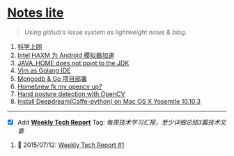 # [Notes lite](https://github.com/rainyear/lolita/issues)

> _Using github's issue system as lightweight notes &amp; blog._


1. [科学上网](https://github.com/rainyear/lolita/issues/1)
2. [Intel HAXM 为 Android 模拟器加速](https://github.com/rainyear/lolita/issues/2)
3. [JAVA_HOME does not point to the JDK](https://github.com/rainyear/lolita/issues/3)
5. [Vim as Golang IDE](https://github.com/rainyear/lolita/issues/5)
6. [Mongodb & Go 项目部署](https://github.com/rainyear/lolita/issues/6)
7. [Homebrew fk my opencv up?](https://github.com/rainyear/lolita/issues/7)
8. [Hand posture detection with OpenCV](https://github.com/rainyear/lolita/issues/8)
9. [Install Deepdream(Caffe-python) on Mac OS X Yosemite 10.10.3](https://github.com/rainyear/lolita/issues/10)


---

- [X] Add **[Weekly Tech Report](https://github.com/rainyear/lolita/labels/WTR)** Tag: _每周技术学习汇报，至少详细总结3篇技术文章_

1. :date: 2015/07/12: [Weekly Tech Report #1](https://github.com/rainyear/lolita/issues/9)
